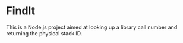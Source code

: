 # FindIt

This is a Node.js project aimed at looking up a library call number and returning the physical stack ID.
